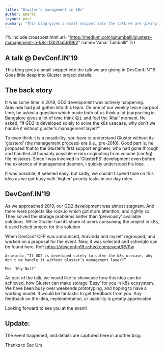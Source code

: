 ```yaml
---
title: "Gluster’s management in k8s"
author: amarts
layout: post
summary: "This blog gives a small snippet into the talk we are giving in DevConf.IN’19. Goes little deep into Gluster project details."
---
```


{% include crosspost.html url="https://medium.com/@tumballi/glusters-management-in-k8s-13020a561962" name="Amar Tumballi" %}

## A talk @ DevConf.IN’19

This blog gives a small snippet into the talk we are giving in DevConf.IN’19. Goes little deep into Gluster project details.

## The back story

It was some time in 2018, GD2 development was actively happening. Aravinda had just gotten into this team. On one of our weekly twice carpool time, he asked a question which made both of us think a lot (carpooling in Bangalore gives a lot of time think 😃), and feel the ‘Aha!’ moment. He asked, “If GD2 is developed solely to solve the k8s usecase, why don’t we handle it without gluster’s management layer?”

To even think it is a possibility, you have to understand Gluster without its ‘glusterd’ (the management process) era (i.e., pre-2010). Good part is, he proposed that to the Gluster’s first support engineer, who had gone through and handled all humanly possible errors originating from volume (config) file mistakes. Since I was involved in ‘GlusterFS’ development even before the existence of management daemon, I quickly understood his idea.

It was possible, It seemed easy, but sadly, we couldn’t spend time on this idea as we got busy with ‘higher’ priority tasks in our day roles.

## DevConf.IN’19

As we approached 2019, our GD2 development was almost stagnant. And there were projects like rook.io which got more attention, and rightly so. They solved the storage problems better than ‘previously’ available solutions. While Gluster had its share of users consuming the project in k8s, it used heketi project for this solution.

When DevConf CFP was announced, Aravinda and myself regrouped, and worked on a proposal for the event. Now, it was selected and schedule can be found here. Ref: https://devconfin19.sched.com/event/RVPw

    Aravinda: “If GD2 is developed solely to solve the k8s usecase, why don’t we handle it without gluster’s management layer?”

    Me: ‘Why Not?’

As part of the talk, we would like to showcase how this idea can be achieved, how Gluster can make storage ‘Easy’ for you in k8s ecosystem. We have been busy over weekends prototyping, and hoping to have a working model. It would be fantastic to get feedback from you. Any feedback on the idea, implementation, or usability is greatly appreciated.

Looking forward to see you at the event!

## Update:

The event happened, and details are captured here in another blog.

Thanks to Sac Urs. 

